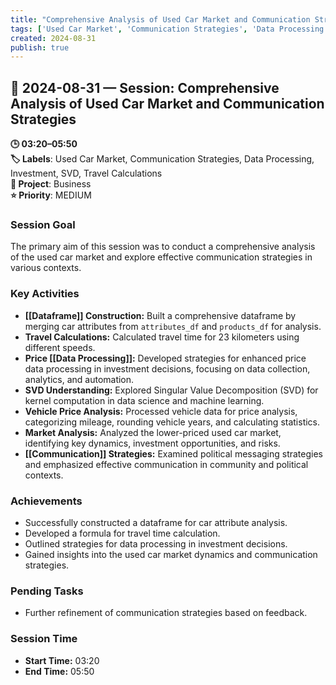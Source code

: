 ```yaml
---
title: "Comprehensive Analysis of Used Car Market and Communication Strategies"
tags: ['Used Car Market', 'Communication Strategies', 'Data Processing', 'Investment', 'SVD', 'Travel Calculations']
created: 2024-08-31
publish: true
---
```


## 📅 2024-08-31 — Session: Comprehensive Analysis of Used Car Market and Communication Strategies

**🕒 03:20–05:50**  
**🏷️ Labels**: Used Car Market, Communication Strategies, Data Processing, Investment, SVD, Travel Calculations  
**📂 Project**: Business  
**⭐ Priority**: MEDIUM  


### Session Goal
The primary aim of this session was to conduct a comprehensive analysis of the used car market and explore effective communication strategies in various contexts.

### Key Activities
- **[[Dataframe]] Construction:** Built a comprehensive dataframe by merging car attributes from `attributes_df` and `products_df` for analysis.
- **Travel Calculations:** Calculated travel time for 23 kilometers using different speeds.
- **Price [[Data Processing]]:** Developed strategies for enhanced price data processing in investment decisions, focusing on data collection, analytics, and automation.
- **SVD Understanding:** Explored Singular Value Decomposition (SVD) for kernel computation in data science and machine learning.
- **Vehicle Price Analysis:** Processed vehicle data for price analysis, categorizing mileage, rounding vehicle years, and calculating statistics.
- **Market Analysis:** Analyzed the lower-priced used car market, identifying key dynamics, investment opportunities, and risks.
- **[[Communication]] Strategies:** Examined political messaging strategies and emphasized effective communication in community and political contexts.

### Achievements
- Successfully constructed a dataframe for car attribute analysis.
- Developed a formula for travel time calculation.
- Outlined strategies for data processing in investment decisions.
- Gained insights into the used car market dynamics and communication strategies.

### Pending Tasks
- Further refinement of communication strategies based on feedback.

### Session Time
- **Start Time:** 03:20
- **End Time:** 05:50
